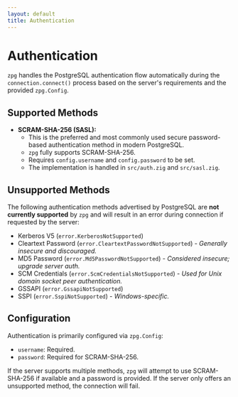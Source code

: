 ```yaml
---
layout: default
title: Authentication
---
```


# Authentication

`zpg` handles the PostgreSQL authentication flow automatically during the `connection.connect()` process based on the server's requirements and the provided `zpg.Config`.

## Supported Methods

*   **SCRAM-SHA-256 (SASL):**
    *   This is the preferred and most commonly used secure password-based authentication method in modern PostgreSQL.
    *   `zpg` fully supports SCRAM-SHA-256.
    *   Requires `config.username` and `config.password` to be set.
    *   The implementation is handled in `src/auth.zig` and `src/sasl.zig`.

## Unsupported Methods

The following authentication methods advertised by PostgreSQL are **not currently supported** by `zpg` and will result in an error during connection if requested by the server:

*   Kerberos V5 (`error.KerberosNotSupported`)
*   Cleartext Password (`error.CleartextPasswordNotSupported`) - *Generally insecure and discouraged.*
*   MD5 Password (`error.Md5PasswordNotSupported`) - *Considered insecure; upgrade server auth.*
*   SCM Credentials (`error.ScmCredentialsNotSupported`) - *Used for Unix domain socket peer authentication.*
*   GSSAPI (`error.GssapiNotSupported`)
*   SSPI (`error.SspiNotSupported`) - *Windows-specific.*

## Configuration

Authentication is primarily configured via `zpg.Config`:

*   `username`: Required.
*   `password`: Required for SCRAM-SHA-256.

If the server supports multiple methods, `zpg` will attempt to use SCRAM-SHA-256 if available and a password is provided. If the server only offers an unsupported method, the connection will fail.
